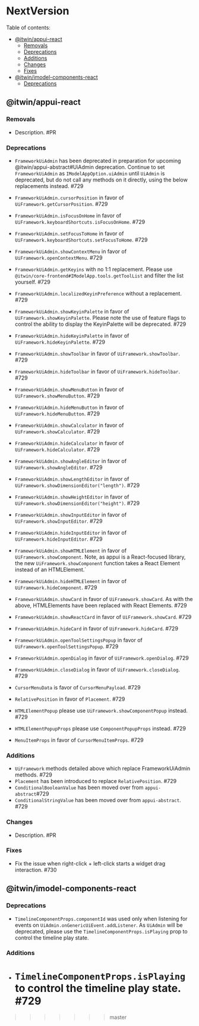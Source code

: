 # NextVersion <!-- omit from toc -->

Table of contents:

- [@itwin/appui-react](#itwinappui-react)
  - [Removals](#removals)
  - [Deprecations](#deprecations)
  - [Additions](#additions)
  - [Changes](#changes)
  - [Fixes](#fixes)
- [@itwin/imodel-components-react](#itwinimodel-components-react)
  - [Deprecations](#deprecations-1)

## @itwin/appui-react

### Removals

- Description. #PR

### Deprecations

- `FrameworkUiAdmin` has been deprecated in preparation for upcoming @itwin/appui-abstract#UiAdmin deprecation. Continue to set `FrameworkUiAdmin` as `IModelAppOption.uiAdmin` until `UiAdmin` is deprecated, but do not call any methods on it directly, using the below replacements instead. #729
- `FrameworkUiAdmin.cursorPosition` in favor of `UiFramework.getCursorPosition`. #729
- `FrameworkUiAdmin.isFocusOnHome` in favor of `UiFramework.keyboardShortcuts.isFocusOnHome`. #729
- `FrameworkUiAdmin.setFocusToHome` in favor of `UiFramework.keyboardShortcuts.setFocusToHome`. #729
- `FrameworkUiAdmin.showContextMenu` in favor of `UiFramework.openContextMenu`. #729
- `FrameworkUiAdmin.getKeyins` with no 1:1 replacement. Please use `@itwin/core-frontend#IModelApp.tools.getToolList` and filter the list yourself. #729
- `FrameworkUiAdmin.localizedKeyinPreference` without a replacement. #729
- `FrameworkUiAdmin.showKeyinPalette` in favor of `UiFramework.showKeyinPalette`. Please note the use of feature flags to control the ability to display the KeyinPalette will be deprecated. #729
- `FrameworkUiAdmin.hideKeyinPalette` in favor of `UiFramework.hideKeyinPalette`. #729
- `FrameworkUiAdmin.showToolbar` in favor of `UiFramework.showToolbar`. #729
- `FrameworkUiAdmin.hideToolbar` in favor of `UiFramework.hideToolbar`. #729
- `FrameworkUiAdmin.showMenuButton` in favor of `UiFramework.showMenuButton`. #729
- `FrameworkUiAdmin.hideMenuButton` in favor of `UiFramework.hideMenuButton`. #729
- `FrameworkUiAdmin.showCalculator` in favor of `UiFramework.showCalculator`. #729
- `FrameworkUiAdmin.hideCalculator` in favor of `UiFramework.hideCalculator`. #729
- `FrameworkUiAdmin.showAngleEditor` in favor of `UiFramework.showAngleEditor`. #729
- `FrameworkUiAdmin.showLengthEditor` in favor of `UiFramework.showDimensionEditor("length")`. #729
- `FrameworkUiAdmin.showHeightEditor` in favor of `UiFramework.showDimensionEditor("height")`. #729
- `FrameworkUiAdmin.showInputEditor` in favor of `UiFramework.showInputEditor`. #729
- `FrameworkUiAdmin.hideInputEditor` in favor of `UiFramework.hideInputEditor`. #729
- `FrameworkUiAdmin.showHTMLElement` in favor of `UiFramework.showComponent`. Note, as appui is a React-focused library, the new `UiFramework.showComponent` function takes a React Element instead of an HTMLElement.`
- `FrameworkUiAdmin.hideHTMLElement` in favor of `UiFramework.hideComponent`. #729
- `FrameworkUiAdmin.showCard` in favor of `UiFramework.showCard`. As with the above, HTMLElements have been replaced with React Elements. #729
- `FrameworkUiAdmin.showReactCard` in favor of `UiFramework.showCard`. #729
- `FrameworkUiAdmin.hideCard` in favor of `UiFramework.hideCard`. #729
- `FrameworkUiAdmin.openToolSettingsPopup` in favor of `UiFramework.openToolSettingsPopup`. #729
- `FrameworkUiAdmin.openDialog` in favor of `UiFramework.openDialog`. #729
- `FrameworkUiAdmin.closeDialog` in favor of `UiFramework.closeDialog`. #729

- `CursorMenuData` is favor of `CursorMenuPayload`. #729
- `RelativePosition` in favor of `Placement`. #729
- `HTMLElementPopup` please use `UiFramework.showComponentPopup` instead. #729
- `HTMLElementPopupProps` please use `ComponentPopupProps` instead. #729

- `MenuItemProps` in favor of `CursorMenuItemProps`. #729

### Additions

- `UiFramework` methods detailed above which replace FrameworkUiAdmin methods. #729
- `Placement` has been introduced to replace `RelativePosition`. #729
- `ConditionalBooleanValue` has been moved over from `appui-abstract`#729
- `ConditionalStringValue` has been moved over from `appui-abstract`. #729

### Changes

- Description. #PR

### Fixes

- Fix the issue when right-click + left-click starts a widget drag interaction. #730

## @itwin/imodel-components-react

### Deprecations

- `TimelineComponentProps.componentId` was used only when listening for events on `UiAdmin.onGenericUiEvent.addListener`. As `UiAdmin` will be deprecated, please use the `TimelineComponentProps.isPlaying` prop to control the timeline play state.

### Additions

- # `TimelineComponentProps.isPlaying` to control the timeline play state. #729

> > > > > > > master
